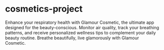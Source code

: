 # cosmetics-project
Enhance your respiratory health with Glamour Cosmetic, the ultimate app designed for the beauty-conscious. Monitor air quality, track your breathing patterns, and receive personalized wellness tips to complement your daily beauty routine. Breathe beautifully, live glamorously with Glamour Cosmetic.

